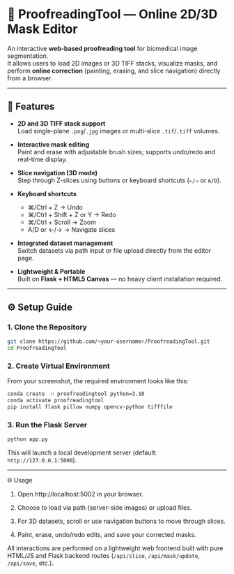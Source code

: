 # 🧠 ProofreadingTool — Online 2D/3D Mask Editor

An interactive **web-based proofreading tool** for biomedical image segmentation.  
It allows users to load 2D images or 3D TIFF stacks, visualize masks, and perform **online correction** (painting, erasing, and slice navigation) directly from a browser.

---

## 🚀 Features

- **2D and 3D TIFF stack support**  
  Load single-plane `.png`/`.jpg` images or multi-slice `.tif`/`.tiff` volumes.

- **Interactive mask editing**  
  Paint and erase with adjustable brush sizes; supports undo/redo and real-time display.

- **Slice navigation (3D mode)**  
  Step through Z-slices using buttons or keyboard shortcuts (`←/→` or `A/D`).

- **Keyboard shortcuts**
  - ⌘/Ctrl + Z → Undo  
  - ⌘/Ctrl + Shift + Z or Y → Redo  
  - ⌘/Ctrl + Scroll → Zoom  
  - A/D or ←/→ → Navigate slices

- **Integrated dataset management**  
  Switch datasets via path input or file upload directly from the editor page.

- **Lightweight & Portable**  
  Built on **Flask + HTML5 Canvas** — no heavy client installation required.

---

## ⚙️ Setup Guide

### 1. Clone the Repository
```bash
git clone https://github.com/<your-username>/ProofreadingTool.git
cd ProofreadingTool
```

### 2. Create Virtual Environment

From your screenshot, the required environment looks like this:
```bash
conda create -n proofreadingtool python=3.10
conda activate proofreadingtool
pip install flask pillow numpy opencv-python tifffile
```

### 3. Run the Flask Server
```bash
python app.py
```

This will launch a local development server (default: `http://127.0.0.1:5000`).

---

🌐 Usage

1. Open http://localhost:5002 in your browser.

2. Choose to load via path (server-side images) or upload files.

3. For 3D datasets, scroll or use navigation buttons to move through slices.

4. Paint, erase, undo/redo edits, and save your corrected masks.

All interactions are performed on a lightweight web frontend built with pure HTML/JS and Flask backend routes (`/api/slice`, `/api/mask/update`, `/api/save`, etc.).
